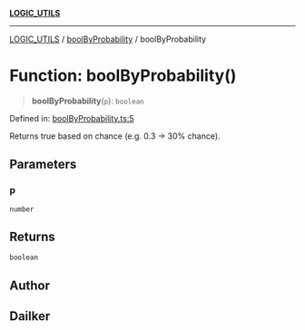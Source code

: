 [**LOGIC_UTILS**](../../README.md)

***

[LOGIC_UTILS](../../README.md) / [boolByProbability](../README.md) / boolByProbability

# Function: boolByProbability()

> **boolByProbability**(`p`): `boolean`

Defined in: [boolByProbability.ts:5](https://github.com/dailker/everyutil/blob/9768d00ced16ec8f4705df34c2fe47f2b1b47121/src/logic/boolByProbability.ts#L5)

Returns true based on chance (e.g. 0.3 → 30% chance).

## Parameters

### p

`number`

## Returns

`boolean`

## Author

## Dailker
